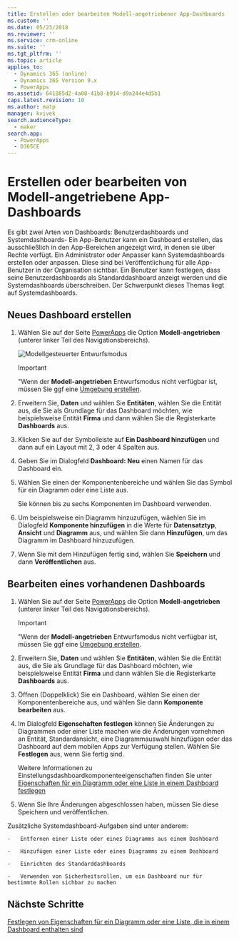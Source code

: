 ```yaml
---
title: Erstellen oder bearbeiten Modell-angetriebener App-Dashboards  | MicrosoftDocs
ms.custom: ''
ms.date: 05/23/2018
ms.reviewer: ''
ms.service: crm-online
ms.suite: ''
ms.tgt_pltfrm: ''
ms.topic: article
applies_to:
  - Dynamics 365 (online)
  - Dynamics 365 Version 9.x
  - PowerApps
ms.assetid: 641885d2-4a08-41b8-b914-d9a244e4d5b1
caps.latest.revision: 10
ms.author: matp
manager: kvivek
search.audienceType:
  - maker
search.app:
  - PowerApps
  - D365CE
---
```

# <a name="create-or-edit-model-driven-app-dashboards"></a>Erstellen oder bearbeiten von Modell-angetriebene App-Dashboards

Es gibt zwei Arten von Dashboards: Benutzerdashboards und Systemdashboards- Ein App-Benutzer kann ein Dashboard erstellen, das ausschließlich in den App-Bereichen angezeigt wird, in denen sie über Rechte verfügt. Ein Administrator oder Anpasser kann Systemdashboards erstellen oder anpassen. Diese sind bei Veröffentlichung für alle App-Benutzer in der Organisation sichtbar. Ein Benutzer kann festlegen, dass seine Benutzerdashboards als Standarddashboard anzeigt werden und die Systemdashboards überschreiben. Der Schwerpunkt dieses Themas liegt auf Systemdashboards.  
  
<a name="BKMK_createdashboard"></a>   
## <a name="create-a-new-dashboard"></a>Neues Dashboard erstellen  
  
1.  Wählen Sie auf der Seite [PowerApps](https://web.powerapps.com/?utm_source=padocs&utm_medium=linkinadoc&utm_campaign=referralsfromdoc) die Option **Modell-angetrieben** (unterer linker Teil des Navigationsbereichs).

    ![Modellgesteuerter Entwurfsmodus](media/model-driven-switch.png)

    > [!IMPORTANT]
    > "Wenn der **Modell-angetrieben** Entwurfsmodus nicht verfügbar ist, müssen Sie ggf eine [Umgebung erstellen](https://docs.microsoft.com/powerapps/administrator/create-environment).   
  
2. Erweitern Sie, **Daten** und wählen Sie **Entitäten**, wählen Sie die Entität aus, die Sie als Grundlage für das Dashboard möchten, wie beispielsweise Entität **Firma** und dann wählen Sie die Registerkarte **Dashboards** aus. 

3. Klicken Sie auf der Symbolleiste auf **Ein Dashboard hinzufügen** und dann auf ein Layout mit 2, 3 oder 4 Spalten aus.  
  
4.  Geben Sie im Dialogfeld **Dashboard: Neu** einen Namen für das Dashboard ein.  
  
5.  Wählen Sie einen der Komponentenbereiche und wählen Sie das Symbol für ein Diagramm oder eine Liste aus.  
  
     Sie können bis zu sechs Komponenten im Dashboard verwenden.  
  
6.  Um beispielsweise ein Diagramm hinzuzufügen, wäehlen Sie im Dialogfeld **Komponente hinzufügen** in die Werte für **Datensatztyp**, **Ansicht** und **Diagramm** aus, und wählen Sie dann **Hinzufügen**, um das Diagramm im Dashboard hinzuzufügen.  
  
7.  Wenn Sie mit dem Hinzufügen fertig sind, wählen Sie **Speichern** und dann **Veröffentlichen** aus.  
  
<a name="BKMK_editdashboard"></a>   
## <a name="edit-an-existing-dashboard"></a>Bearbeiten eines vorhandenen Dashboards  
  
1. Wählen Sie auf der Seite [PowerApps](https://web.powerapps.com/?utm_source=padocs&utm_medium=linkinadoc&utm_campaign=referralsfromdoc) die Option **Modell-angetrieben** (unterer linker Teil des Navigationsbereichs).

    > [!IMPORTANT]
    > "Wenn der **Modell-angetrieben** Entwurfsmodus nicht verfügbar ist, müssen Sie ggf eine [Umgebung erstellen](https://docs.microsoft.com/powerapps/administrator/create-environment).    
  
2. Erweitern Sie, **Daten** und wählen Sie **Entitäten**, wählen Sie die Entität aus, die Sie als Grundlage für das Dashboard möchten, wie beispielsweise Entität **Firma** und dann wählen Sie die Registerkarte **Dashboards** aus.  

3. Öffnen (Doppelklick) Sie ein Dashboard, wählen Sie einen der Komponentenbereiche aus, und wählen Sie dann **Komponente bearbeiten** aus.  
  
4.  Im Dialogfeld **Eigenschaften festlegen** können Sie Änderungen zu Diagrammen oder einer Liste machen wie die Änderungen vornehmen an Entität, Standardansicht, eine Diagrammauswahl hinzufügen oder das Dashboard auf dem mobilen Apps zur Verfügung stellen. Wählen Sie **Festlegen** aus, wenn Sie fertig sind.  
  
     Weitere Informationen zu Einstellungsdashboardkomponenteeigenschaften finden Sie unter [Eigenschaften für ein Diagramm oder eine Liste in einem Dashboard festlegen](set-properties-chart-list-included-dashboard.md)  
  
4.  Wenn Sie Ihre Änderungen abgeschlossen haben, müssen Sie diese Speichern und veröffentlichen.  
  
 Zusätzliche Systemdashboard-Aufgaben sind unter anderem:  
  
    -   Entfernen einer Liste oder eines Diagramms aus einem Dashboard  
  
    -   Hinzufügen einer Liste oder eines Diagramms zu einem Dashboard  
  
    -   Einrichten des Standarddashboards  
  
    -   Verwenden von Sicherheitsrollen, um ein Dashboard nur für bestimmte Rollen sichbar zu machen    
  
## <a name="next-steps"></a>Nächste Schritte  
[Festlegen von Eigenschaften für ein Diagramm oder eine Liste, die in einem Dashboard enthalten sind](set-properties-chart-list-included-dashboard.md)
